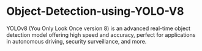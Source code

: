 # Object-Detection-using-YOLO-V8
YOLOv8 (You Only Look Once version 8) is an advanced real-time object detection model offering high speed and accuracy, perfect for applications in autonomous driving, security surveillance, and more.
